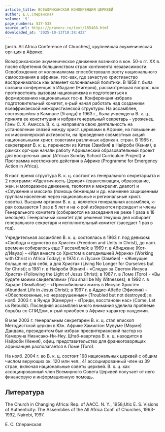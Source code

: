 ```yaml
---
article_title: ВСЕАФРИКАНСКАЯ КОНФЕРЕНЦИЯ ЦЕРКВЕЙ
author: Е.C.Сперанская
volume: '9'
page_numbers: 537-538
source_url: https://pravenc.ru/text/155460.html
downloaded_at: '2025-10-13T10:38:42Z'
---
```


[англ. All Africa Conference of Churches], крупнейшая экуменическая орг-ция в Африке.

Всеафриканское экуменическое движение возникло в кон. 50-х гг. ХХ в. после обретения большинством стран континента независимости. Освобождение от колониализма способствовало росту национального самосознания в африкан. гос-вах, где зачастую христианство воспринималось как элемент колониальной политики. В 1958 г. была созвана конференция в Ибадане (Нигерия), рассмотревшая вопрос, как противостоять вызовам национализма и подготовиться к формированию национальных гос-в. Конференция избрала подготовительный комитет, к-рый начал работать над созданием всеафриканской межхристианской структуры. На ассамблее, состоявшейся в Кампале (Уганда) в 1963 г., была учреждена В. к. ц., принята ее конституция и избран генеральный секретарь - уроженец Ганы С. Х. Амисса. В. к. ц. направила свою деятельность на установление связей между христ. церквами в Африке, на повышение их миссионерской активности, на проведение совместных акций национальными христ. советами различных африкан. стран. В 1965 г. секретариат В. к. ц. перенесли из Китве (Замбия) в Найроби (Кения), в рамках орг-ции начали работу Африканский образовательный проект для воскресных школ (African Sunday School Curriculum Project) и Программа неотложного действия в Африке (Programme for Emergency Action in Africa).

В наст. время структура В. к. ц. состоит из генерального секретариата и 2 программ: «Идентичность Церкви» (евангелизация, образование, жен. и молодежное движение, теология и межрелиг. диалог) и «Служение и миссия» (помощь беженцам и др. наименее защищенным группам населения через национальные и региональные христ. советы). Высшим органом В. к. ц. является генеральная ассамблея, к-рая созывается 1 раз в 5 лет и на к-рой избираются президент и члены Генерального комитета (собираются на заседания не реже 1 раза в 18 месяцев). Генеральный комитет для решения текущих дел избирает генерального секретаря и исполнительный комитет (заседает 1 раз в год).

Учредительная ассамблея В. к. ц. состоялась в 1963 г. под девизом: «Свобода и единство во Христе» (Freedom and Unity in Christ), до наст. времени собиралось еще 7 ассамблей: в 1969 г. в Абиджане (Кот-д'Ивуар) - «Идя вместе со Христом в сегодняшней Африке» (Working with Christ in Africa Today); в 1974 г. в Лусаке (Замбия) - «Живущие больше не для себя, а для Христа» (Living No Longer for Ourselves but for Christ); в 1981 г. в Найроби (Кения) - «Следуя за Светом Иисуса Христа» (Following the Light of Jesus Christ); в 1987 г. в Ломе (Того) - «Вы будете моими свидетелями» (You shall be My Witnesses); в 1992 г. в Хараре (Зимбабве) - «Преизобильная жизнь в Иисусе Христе» (Abundant Life in Jesus Christ); в 1997 г. в Аддис-Абебе (Эфиопия) - «Обеспокоенные, но неразрушенные» (Troubled but not destroyed); в нояб. 2003 г. в Яунде (Камерун) - «Приди, восстанови нас» (Come, Let us Rebuild). Последняя ассамблея много внимания уделила проблеме борьбы со СПИДом, к-рый приобрел в Африке характер пандемии.

В мае 2003 г. генеральным секретарем В. к. ц. стал епископ Методистской церкви в Юж. Африке Хамилтон Мувуме (Мвуме) Дандала, президентом был избран пресвитерианский пастор из Камеруна Ниансако-Ни-Нку. Штаб-квартира В. к. ц. находится в Найроби (Кения), офиц. представительство для франкоговорящих африканцев располагается в Ломе (Того).

На нояб. 2004 г. во В. к. ц. состоит 168 национальных церквей с общим числом верующих ок. 120 млн чел., 41 ассоциированный член из 39 стран, включая национальные советы церквей. В. к. ц. как ассоциированный член Всемирного Совета Церквей получает от него финансовую и информационную помощь.

## Литература

The Church in Changing Africa: Rep. of AACC. N. Y., 1958;Utiс E. S. Visions of Authenticity: The Assemblies of the All Africa Conf. of Churches, 1963-1992. Nairobi, 1997.

Е.   C.   Сперанская
